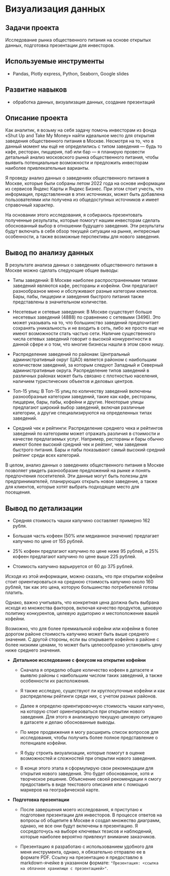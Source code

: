 # Визуализация данных

## Задачи проекта
Исследование рынка общественного питания на основе открытых данных, подготовка презентации для инвесторов.

## Используемые инструменты
- Pandas, Plotly express, Python, Seaborn, Google slides


## Развитие навыков
- обработка данных, визуализация данных, создание презентаций



## Описание проекта
Как аналитик, я возьму на себя задачу помочь инвесторам из фонда «Shut Up and Take My Money» найти идеальное место для открытия заведения общественного питания в Москве. Несмотря на то, что в данный момент мы ещё не определились с типом заведения — будь то кафе, ресторан, пиццерия, паб или бар — я планирую провести детальный анализ московского рынка общественного питания, чтобы выявить потенциальные возможности и предложить инвесторам наиболее привлекательные варианты.


Я проведу анализ данных о заведениях общественного питания в Москве, которые были собраны летом 2022 года на основе информации из сервисов Яндекс Карты и Яндекс Бизнес. При этом стоит учесть, что информация, представленная в этих источниках, может быть добавлена пользователями или получена из общедоступных источников и имеет справочный характер.


На основании этого исследования, я собираюсь презентовать полученные результаты, которые помогут нашим инвесторам сделать обоснованный выбор в отношении будущего заведения. Эти результаты будут включать в себя обзор текущей ситуации на рынке, интересные особенности, а также возможные перспективы для нового заведения.

## Вывод по анализу данных

В результате анализа данных о заведениях общественного питания в Москве можно сделать следующие общие выводы:

- Типы заведений: В Москве наиболее распространенными типами заведений являются кафе, рестораны и кофейни. Они предлагают разнообразное меню и обслуживают разные категории клиентов. Бары, пабы, пиццерии и заведения быстрого питания также представлены в значительном количестве.


- Несетевые и сетевые заведения: В Москве существует больше несетевых заведений (4888) по сравнению с сетевыми (3496). Это может указывать на то, что большинство заведений предпочитает сохранять уникальность и не входить в сеть, либо же просто еще не имеют возможности стать частью сети. Наличие существенного числа сетевых заведений говорит о высокой конкурентности в данной сфере и о том, что многие бизнесы нашли в этом свою нишу.


- Распределение заведений по районам: Центральный административный округ (ЦАО) является районом с наибольшим количеством заведений, за которым следуют Западный и Северный административные округа. Распределение типов заведений в различных районах может быть связано с плотностью населения, наличием туристических объектов и деловых центров.


- Топ-15 улиц: В Топ-15 улиц по количеству заведений включены разнообразные категории заведений, такие как кафе, рестораны, пиццерии, бары, пабы, кофейни и другие. Некоторые улицы предлагают широкий выбор заведений, включая различные категории, а другие специализируются на определенных типах заведений.


- Средний чек и рейтинги: Распределение среднего чека и рейтингов заведений по категориям может отражать различия в стоимости и качестве предлагаемых услуг. Например, рестораны и бары обычно имеют более высокий средний чек и рейтинг, чем заведения быстрого питания. Бары и пабы показывают самый высокий средний рейтинг среди всех категорий.

В целом, анализ данных о заведениях общественного питания в Москве позволяет увидеть разнообразие предложений на рынке и понять предпочтения посетителей. Эти данные могут быть полезны для предпринимателей, планирующих открыть новое заведение, а также для клиентов, которые хотят выбрать подходящее место для посещения.


## Вывод по детализации

- Средняя стоимость чашки капучино составляет примерно 162 рубля.


- Большая часть кофеен (50% или медианное значение) предлагает капучино по цене от 155 рублей.


- 25% кофеен предлагают капучино по цене ниже 95 рублей, и 25% кофеен предлагают капучино по цене выше 225 рублей.


- Стоимость капучино варьируется от 60 до 375 рублей.


Исходя из этой информации, можно сказать, что при открытии кофейни стоит ориентироваться на среднюю стоимость капучино около 160 рублей, так как это цена, которую большинство потребителей готовы платить.

Однако, важно учитывать, что конкретная цена должна быть выбрана исходя из множества факторов, включая качество продуктов, ценовую политику конкурентов, целевую аудиторию и местоположение вашей кофейни.

Возможно, что для более премиальной кофейни или кофейни в более дорогом районе стоимость капучино может быть выше среднего значения. С другой стороны, если вы открываете кофейню в районе с более низкими ценами, то может быть целесообразно установить цену ниже среднего значения.



- **Детальное исследование с фокусом на открытие кофейни**
    - Сначала я определю общее количество кофеен в датасете и выявлю районы с наибольшим числом таких заведений, а также особенности их расположения.

    - Я также исследую, существуют ли круглосуточные кофейни и как распределены рейтинги среди них, с учетом разных районов.

    - Далее я определю ориентировочную стоимость чашки капучино, на которую стоит ориентироваться при открытии нового заведения. Для этого я анализирую текущую ценовую ситуацию в датасете и делаю обоснованные выводы.

    - По мере продвижения я могу расширить список вопросов для исследования, чтобы получить более полное представление о потенциале кофейни.

    - Я буду строить визуализации, которые помогут в оценке возможностей и сложностей при открытии нового заведения.

    - В конце этого этапа я сформулирую свои рекомендации для открытия нового заведения. Это будет обоснованное, хотя и творческое решение. Объяснение своей рекомендации я смогу предоставить в виде текстового описания или с помощью маркеров на географической карте.
    
 
- **Подготовка презентации** 
    - После завершения моего исследования, я приступаю к подготовке презентации для инвесторов. В процессе ответов на вопросы об общепите в Москве я создал множество диаграмм, однако, не все они будут включены в презентацию. Я сосредоточусь на выборе ключевых тезисов и наблюдений, которые наиболее вероятно привлекут внимание заказчиков.

    - Презентацию я разработаю с использованием удобного для меня инструмента, однако, я обязательно отправлю ее в формате PDF. Ссылку на презентацию я предоставлю в markdown-ячейке в указанном формате: `"Презентация: <ссылка на облачное хранилище с презентацией>"`.
